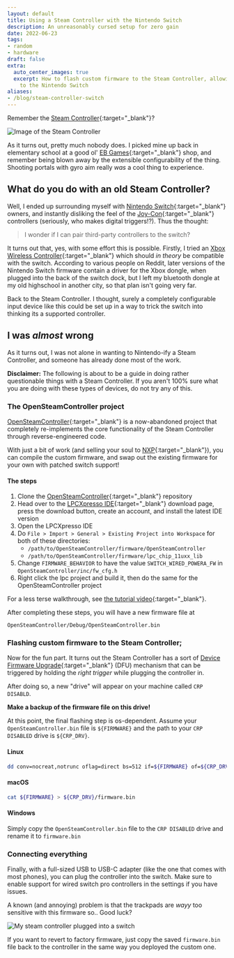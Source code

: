 ```yaml
---
layout: default
title: Using a Steam Controller with the Nintendo Switch
description: An unreasonably cursed setup for zero gain
date: 2022-06-23
tags:
- random
- hardware
draft: false
extra:
  auto_center_images: true
  excerpt: How to flash custom firmware to the Steam Controller, allowing it to connect
    to the Nintendo Switch
aliases:
- /blog/steam-controller-switch
---
```


Remember the [Steam Controller](https://store.steampowered.com/app/353370/Steam_Controller/){:target="_blank"}?

![Image of the Steam Controller](/assets/blog/steam-switch/sc.png)

As it turns out, pretty much nobody does. I picked mine up back in elementary school at a good ol' [EB Games](https://en.wikipedia.org/wiki/EB_Games){:target="_blank"} shop, and remember being blown away by the extensible configurability of the thing. Shooting portals with gyro aim really *was* a cool thing to experience.

## What do you do with an old Steam Controller?

Well, I ended up surrounding myself with [Nintendo Switch](https://en.wikipedia.org/wiki/Nintendo_Switch){:target="_blank"} owners, and instantly disliking the feel of the [Joy-Con](https://en.wikipedia.org/wiki/Nintendo_Switch#Joy-Con){:target="_blank"} controllers (seriously, who makes digital triggers!?). Thus the thought:

> I wonder if I can pair third-party controllers to the switch?

It turns out that, yes, with some effort this is possible. Firstly, I tried an [Xbox Wireless Controller](https://en.wikipedia.org/wiki/Xbox_Wireless_Controller){:target="_blank"} which should *in theory* be compatible with the switch. According to various people on Reddit, later versions of the Nintendo Switch firmware contain a driver for the Xbox dongle, when plugged into the back of the switch dock, but I left my bluetooth dongle at my old highschool in another city, so that plan isn't going very far.

Back to the Steam Controller. I thought, surely a completely configurable input device like this could be set up in a way to trick the switch into thinking its a supported controller.

## I was *almost* wrong

As it turns out, I was not alone in wanting to Nintendo-ify a Steam Controller, and someone has already done most of the work.

**Disclaimer:** The following is about to be a guide in doing rather questionable things with a Steam Controller. If you aren't 100% sure what you are doing with these types of devices, do not try any of this.

### The OpenSteamController project

[OpenSteamController](https://github.com/greggersaurus/OpenSteamController){:target="_blank"} is a now-abandoned project that completely re-implements the core functionality of the Steam Controller through reverse-engineered code.

With just a bit of work (and selling your soul to [NXP](https://www.nxp.com/){:target="_blank"}), you can compile the custom firmware, and swap out the existing firmware for your own with patched switch support!

#### The steps

  1) Clone the [OpenSteamController](https://github.com/greggersaurus/OpenSteamController){:target="_blank"} repository
  2) Head over to the [LPCXpresso IDE](https://www.nxp.com/design/microcontrollers-developer-resources/lpcxpresso-ide-v8-2-2:LPCXPRESSO){:target="_blank"} download page, press the download button, create an account, and install the latest IDE version
  3) Open the LPCXpresso IDE
  4) Do `File > Import > General > Existing Project into Workspace` for both of these directories:
     - `/path/to/OpenSteamController/firmware/OpenSteamController`
     - `/path/to/OpenSteamController/firmware/lpc_chip_11uxx_lib`
  5) Change `FIRMWARE_BEHAVIOR` to have the value `SWITCH_WIRED_POWERA_FW` in `OpenSteamController/inc/fw_cfg.h`
  6) Right click the lpc project and build it, then do the same for the OpenSteamController project

For a less terse walkthrough, see [the tutorial video](https://www.youtube.com/watch?v=VxD9rCuD9Vc){:target="_blank"}.

After completing these steps, you will have a new firmware file at

```text
OpenSteamController/Debug/OpenSteamController.bin
```

### Flashing custom firmware to the Steam Controller;

Now for the fun part. It turns out the Steam Controller has a sort of [Device Firmware Upgrade](https://en.wikipedia.org/wiki/USB#Device_Firmware_Upgrade_mechanism){:target="_blank"} (DFU) mechanism that can be triggered by holding the *right trigger* while plugging the controller in.

After doing so, a new "drive" will appear on your machine called `CRP DISABLD`.

**Make a backup of the firmware file on this drive!**

At this point, the final flashing step is os-dependent. Assume your `OpenSteamController.bin` file is `${FIRMWARE}` and the path to your `CRP DISABLED` drive is `${CRP_DRV}`.

#### Linux

```sh
dd conv=nocreat,notrunc oflag=direct bs=512 if=${FIRMWARE} of=${CRP_DRV}/firmware.bin
```

#### macOS

```sh
cat ${FIRMWARE} > ${CRP_DRV}/firmware.bin
```

#### Windows
Simply copy the `OpenSteamController.bin` file to the `CRP DISABLED` drive and rename it to `firmware.bin`

### Connecting everything

Finally, with a full-sized USB to USB-C adapter (like the one that comes with most phones), you can plug the controller into the switch. Make sure to enable support for wired switch pro controllers in the settings if you have issues.

A known (and annoying) problem is that the trackpads are *wayy* too sensitive with this firmware so.. Good luck?

![My steam controller plugged into a switch](/assets/blog/steam-switch/sc-switch.jpg)

If you want to revert to factory firmware, just copy the saved `firmware.bin` file back to the controller in the same way you deployed the custom one.
